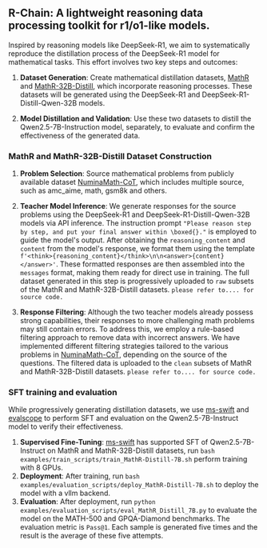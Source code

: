 
## R-Chain: A lightweight reasoning data processing toolkit for r1/o1-like models.

Inspired by reasoning models like DeepSeek-R1, we aim to systematically reproduce the distillation process of the DeepSeek-R1 model for mathematical tasks. This effort involves two key steps and outcomes:

1. **Dataset Generation**: Create mathematical distillation datasets, [MathR](https://www.modelscope.cn/datasets/modelscope/MathR) and [MathR-32B-Distill](https://www.modelscope.cn/datasets/modelscope/MathR-32B-Distill), which incorporate reasoning processes. These datasets will be generated using the DeepSeek-R1 and DeepSeek-R1-Distill-Qwen-32B models.
   
2. **Model Distillation and Validation**: Use these two datasets to distill the Qwen2.5-7B-Instruction model, separately, to evaluate and confirm the effectiveness of the generated data.

### MathR and MathR-32B-Distill Dataset Construction
1. **Problem Selection**: Source mathematical problems from publicly available dataset [NuminaMath-CoT](https://www.modelscope.cn/datasets/AI-MO/NuminaMath-CoT), which includes multiple source, such as amc_aime, math, gsm8k and others.

2. **Teacher Model Inference**: We generate responses for the source problems using the DeepSeek-R1 and DeepSeek-R1-Distill-Qwen-32B models via API inference. The instruction prompt `"Please reason step by step, and put your final answer within \boxed{}."` is employed to guide the model's output. After obtaining the `reasoning_content` and `content` from the model's response, we format them using the template `f'<think>{reasoning_content}</think>\n\n<answer>{content}</answer>'`. These formatted responses are then assembled into the `messages` format, making them ready for direct use in training. The full dataset generated in this step is progressively uploaded to `raw` subsets of the MathR and MathR-32B-Distill datasets. `please refer to.... for source code.`

3. **Response Filtering**: Although the two teacher models already possess strong capabilities, their responses to more challenging math problems may still contain errors. To address this, we employ a rule-based filtering approach to remove data with incorrect answers. We have implemented different filtering strategies tailored to the various problems in [NuminaMath-CoT](https://www.modelscope.cn/datasets/AI-MO/NuminaMath-CoT), depending on the source of the questions. The filtered data is uploaded to the `clean` subsets of MathR and MathR-32B-Distill datasets. `please refer to.... for source code.`

### SFT training and evaluation
While progressively generating distillation datasets, we use [ms-swift](https://github.com/modelscope/ms-swift.git) and [evalscope](https://github.com/modelscope/evalscope.git) to perform SFT and evaluation on the Qwen2.5-7B-Instruct model to verify their effectiveness.
1. **Supervised Fine-Tuning**: [ms-swift](https://github.com/modelscope/ms-swift.git) has supported SFT of Qwen2.5-7B-Instruct on MathR and MathR-32B-Distill datasets, run `bash examples/train_scripts/train_MathR-Distill-7B.sh` perform training with 8 GPUs.
2. **Deployment**: After training, run `bash examples/evaluation_scripts/deploy_MathR-Distill-7B.sh` to deploy the model with a vllm backend.
3. **Evaluation**: After deployment, run `python examples/evaluation_scripts/eval_MathR_Distill_7B.py` to evaluate the model on the MATH-500 and GPQA-Diamond benchmarks. The evaluation metric is `Pass@1`. Each sample is generated five times and the result is the average of these five attempts.
